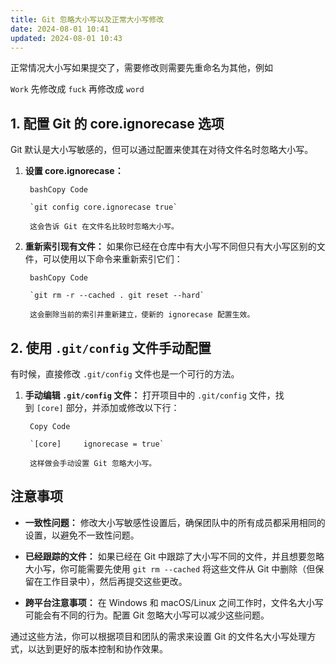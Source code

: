 ```yaml
---
title: Git 忽略大小写以及正常大小写修改
date: 2024-08-01 10:41
updated: 2024-08-01 10:43
---
```


正常情况大小写如果提交了，需要修改则需要先重命名为其他，例如

`Work` 先修改成 `fuck` 再修改成 `word`

## 1. 配置 Git 的 core.ignorecase 选项

Git 默认是大小写敏感的，但可以通过配置来使其在对待文件名时忽略大小写。

1. **设置 core.ignorecase：**

		bashCopy Code
		
		`git config core.ignorecase true`
		
		这会告诉 Git 在文件名比较时忽略大小写。
		
2. **重新索引现有文件：** 如果你已经在仓库中有大小写不同但只有大小写区别的文件，可以使用以下命令来重新索引它们：

		bashCopy Code
		
		`git rm -r --cached . git reset --hard`
		
		这会删除当前的索引并重新建立，使新的 ignorecase 配置生效。

## 2. 使用 `.git/config` 文件手动配置

有时候，直接修改 `.git/config` 文件也是一个可行的方法。

1. **手动编辑 `.git/config` 文件：** 打开项目中的 `.git/config` 文件，找到 `[core]` 部分，并添加或修改以下行：

		Copy Code
		
		`[core]     ignorecase = true`
		
		这样做会手动设置 Git 忽略大小写。

## 注意事项

- **一致性问题：** 修改大小写敏感性设置后，确保团队中的所有成员都采用相同的设置，以避免不一致性问题。

- **已经跟踪的文件：** 如果已经在 Git 中跟踪了大小写不同的文件，并且想要忽略大小写，你可能需要先使用 `git rm --cached` 将这些文件从 Git 中删除（但保留在工作目录中），然后再提交这些更改。

- **跨平台注意事项：** 在 Windows 和 macOS/Linux 之间工作时，文件名大小写可能会有不同的行为。配置 Git 忽略大小写可以减少这些问题。

通过这些方法，你可以根据项目和团队的需求来设置 Git 的文件名大小写处理方式，以达到更好的版本控制和协作效果。
